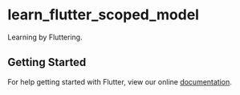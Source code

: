 # learn_flutter_scoped_model

Learning by Fluttering.

## Getting Started

For help getting started with Flutter, view our online
[documentation](https://flutter.io/).
